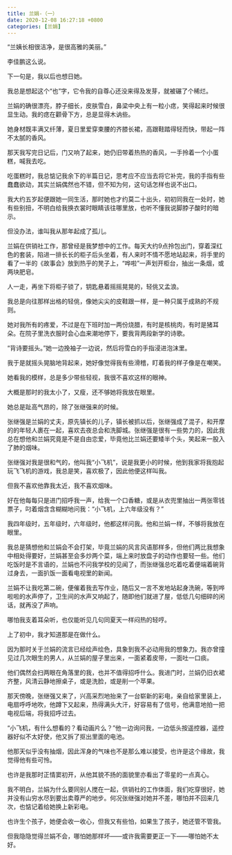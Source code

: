 ```yaml
---
title: 兰娟-（一）
date: 2020-12-08 16:27:18 +0800
categories: [兰娟]
---
```


“兰姨长相很洁净，是很高雅的美丽。”

李佳鹏这么说。

下一句是，我以后也想日她。

我总是想起这个“也”字，它令我的自尊心还没来得及发芽，就被碾了个稀烂。

兰娟的确很漂亮，脖子细长，皮肤雪白，鼻梁中央上有一粒小痣，笑得起来时候很显生动。我的痣在颧骨下方，总是显得木讷些。

她身材既丰满又纤薄，夏日里爱穿束腰的齐膝长裙，高跟鞋踏得轻而快，带起一阵不太腻的香风。

那天我写完日记后，门又响了起来，她仍旧带着热热的香风，一手拎着一个小蛋糕，喊我去吃。

吃蛋糕时，我总惦记我余下的半篇日记，思考应不应当去将它补完，我的手指有些蠢蠢欲动，其实兰娟偶然也不错，但不知为何，这句话怎样也说不出口。

我大约五岁起便跟她一同生活，那时她也才约莫二十出头，初初同我在一处时，她有些别扭，不明白给我换衣裳时眼睛该往哪里放，也听不懂我说脚脖子酸时的暗示。

但没办法，谁叫我从那年起成了孤儿。

兰娟在供销社工作，那曾经是我梦想中的工作。每天大约9点拎包出门，穿着深红色的套装，陷进一排长长的柜子后头坐着，有人来时不情不愿地站起来，将手里的看了一半的《故事会》放到热乎的凳子上，“哗啦”一声划开柜台，抽出一条烟，或两块肥皂。

人一走，再坐下将柜子锁了，钥匙悬着摇摇晃晃的，轻佻又孟浪。

我总是向往那样出格的轻佻，像她尖尖的皮鞋跟一样，是一种只属于成熟的不规则。

她对我所有的疼爱，不过是在下班时加一两份烧腊，有时是核桃肉，有时是猪耳朵。在院子里洗衣服时会心血来潮地停下，要我背两段新学的诗歌。

“背诗要摇头。”她一边挽袖子一边说，然后将雪白的手指浸进泡沫里。

我于是就摇头晃脑地背起来，她好像觉得我有些滑稽，盯着我的样子像是在嘲笑。

她看我的模样，总是多少带些轻视，我很不喜欢这样的眼神。

大概是那时的我太小了，又瘦，还不够她将我放在眼里。

她总是趾高气昂的，除了张继强来的时候。

张继强是兰娟的丈夫，原先镇长的儿子，镇长被抓以后，张继强成了混子，和开摩的的年轻人裹在一起，喜欢去夜总会和洗脚城。张继强是很有一些势力的，因此我总在想他和兰娟究竟是不是自由恋爱，毕竟他比兰娟还要矮半个头，笑起来一股入了肺的烟味。

张继强对我是很和气的，他叫我“小飞机”，说是我更小的时候，他到我家将我抱起玩飞飞机的游戏，我总是笑，喜欢极了，因此他便这样叫我。

但我不喜欢他靠我太近，我不喜欢烟味。

好在他每每只是进门招呼我一声，给我一个口香糖，或是从衣兜里抽出一两张零钱票子，叼着烟含含糊糊地问我：“小飞机，上六年级没有？”

我四年级时，五年级时，六年级时，他都这样问我。他和兰娟一样，不够将我放在眼里。

我总是猜想他和兰娟会不会打架，毕竟兰娟的风言风语那样多，但他们两比我想象中相处得要好，兰娟甚至会多炒两个菜，端上来时放盘子的动作也要轻一些。他们吃饭时是不言语的，兰娟也不问我学校的见闻了，而张继强总吃着吃着便端着碗背过身去，一面扒饭一面看电视里的新闻。

兰娟不让我吃第二碗，便催着我去写作业，随后又一言不发地站起身洗碗，等到哗啦啦的水声停了，卫生间的水声又响起了，随即他们就进了屋，低低几句细碎的闲话，就再没了声响。

哪怕我支着耳朵听，也仅能听见几句同夏天一样闷热的轻哼。

上了初中，我才知道那是在做什么。

因为那时关于兰娟的流言已经绘声绘色，具象到我不必动用我的想象力。我亦曾撞见过几次眼生的男人，从兰娟的屋子里出来，一面紧着皮带，一面吐一口痰。

他们偶然会扫两眼在角落里的我，也并不值得招呼什么。我进门时，兰娟仍旧衣裙齐整，风清云静地擦桌子，或是洗脸，或是削一个苹果。

那天傍晚，张继强又来了，兴高采烈地抬来了一台崭新的彩电，亲自给家里装上，电扇呼呼地吹，他蹲下又起来，热得满头大汗，好容易有了信号，他满意地拍一把电视后端，将我招呼过去。

“小飞机，有什么想看的？看动画片么？”他一边询问我，一边低头按遥控器，遥控器好似不太好使，他又拆了抠出里面的电池。

他那天似乎没有抽烟，因此浑身的气味也不是那么难以接受，也许是这个缘故，我觉得他有些可怜。

也许是我那时正情窦初开，从他其貌不扬的面貌里亦看出了零星的一点真心。

我不明白，兰娟为什么要同别人搅在一起，供销社的工作体面，我们吃穿很好，她并没有山穷水尽到要出卖尊严的地步。何况张继强对她并不差，哪怕并不回来几次，也惦记着给她换上新彩电。

也许生个孩子，她便会收一收心，但我又有些怕，如果生了孩子，她还管不管我。

但我隐隐觉得兰娟不会，哪怕她那样坏——或许我需要更正一下——哪怕她不太好。

